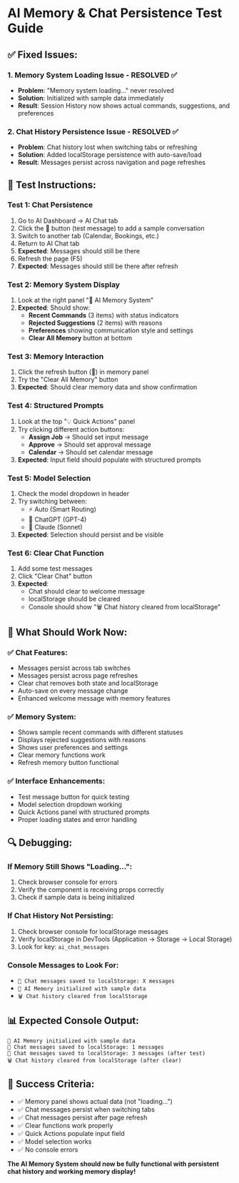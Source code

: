 # AI Memory & Chat Persistence Test Guide

## ✅ **Fixed Issues:**

### 1. **Memory System Loading Issue** - RESOLVED ✅
- **Problem**: "Memory system loading..." never resolved
- **Solution**: Initialized with sample data immediately
- **Result**: Session History now shows actual commands, suggestions, and preferences

### 2. **Chat History Persistence Issue** - RESOLVED ✅
- **Problem**: Chat history lost when switching tabs or refreshing
- **Solution**: Added localStorage persistence with auto-save/load
- **Result**: Messages persist across navigation and page refreshes

## 🧪 **Test Instructions:**

### **Test 1: Chat Persistence**
1. Go to AI Dashboard → AI Chat tab
2. Click the 💬 button (test message) to add a sample conversation
3. Switch to another tab (Calendar, Bookings, etc.)
4. Return to AI Chat tab
5. **Expected**: Messages should still be there
6. Refresh the page (F5)
7. **Expected**: Messages should still be there after refresh

### **Test 2: Memory System Display**
1. Look at the right panel "🧠 AI Memory System"
2. **Expected**: Should show:
   - **Recent Commands** (3 items) with status indicators
   - **Rejected Suggestions** (2 items) with reasons
   - **Preferences** showing communication style and settings
   - **Clear All Memory** button at bottom

### **Test 3: Memory Interaction**
1. Click the refresh button (🔄) in memory panel
2. Try the "Clear All Memory" button
3. **Expected**: Should clear memory data and show confirmation

### **Test 4: Structured Prompts**
1. Look at the top "💡 Quick Actions" panel
2. Try clicking different action buttons:
   - **Assign Job** → Should set input message
   - **Approve** → Should set approval message
   - **Calendar** → Should set calendar message
3. **Expected**: Input field should populate with structured prompts

### **Test 5: Model Selection**
1. Check the model dropdown in header
2. Try switching between:
   - ⚡ Auto (Smart Routing)
   - 🤖 ChatGPT (GPT-4)
   - 🧠 Claude (Sonnet)
3. **Expected**: Selection should persist and be visible

### **Test 6: Clear Chat Function**
1. Add some test messages
2. Click "Clear Chat" button
3. **Expected**: 
   - Chat should clear to welcome message
   - localStorage should be cleared
   - Console should show "🗑️ Chat history cleared from localStorage"

## 🎯 **What Should Work Now:**

### ✅ **Chat Features:**
- Messages persist across tab switches
- Messages persist across page refreshes
- Clear chat removes both state and localStorage
- Auto-save on every message change
- Enhanced welcome message with memory features

### ✅ **Memory System:**
- Shows sample recent commands with different statuses
- Displays rejected suggestions with reasons
- Shows user preferences and settings
- Clear memory functions work
- Refresh memory button functional

### ✅ **Interface Enhancements:**
- Test message button for quick testing
- Model selection dropdown working
- Quick Actions panel with structured prompts
- Proper loading states and error handling

## 🔍 **Debugging:**

### **If Memory Still Shows "Loading...":**
1. Check browser console for errors
2. Verify the component is receiving props correctly
3. Check if sample data is being initialized

### **If Chat History Not Persisting:**
1. Check browser console for localStorage messages
2. Verify localStorage in DevTools (Application → Storage → Local Storage)
2. Look for key: `ai_chat_messages`

### **Console Messages to Look For:**
- `💾 Chat messages saved to localStorage: X messages`
- `🧠 AI Memory initialized with sample data`
- `🗑️ Chat history cleared from localStorage`

## 📊 **Expected Console Output:**
```
🧠 AI Memory initialized with sample data
💾 Chat messages saved to localStorage: 1 messages
💾 Chat messages saved to localStorage: 3 messages (after test)
🗑️ Chat history cleared from localStorage (after clear)
```

## 🎉 **Success Criteria:**
- ✅ Memory panel shows actual data (not "loading...")
- ✅ Chat messages persist when switching tabs
- ✅ Chat messages persist after page refresh
- ✅ Clear functions work properly
- ✅ Quick Actions populate input field
- ✅ Model selection works
- ✅ No console errors

**The AI Memory System should now be fully functional with persistent chat history and working memory display!**
